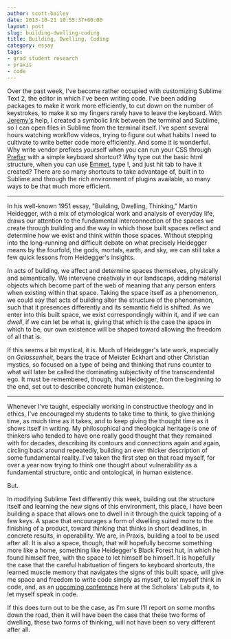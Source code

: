 ```yaml
---
author: scott-bailey
date: 2013-10-21 10:55:37+00:00
layout: post
slug: building-dwelling-coding
title: Building, Dwelling, Coding
category: essay
tags:
- grad student research
- praxis
- code
---
```


Over the past week, I've become rather occupied with customizing Sublime Text 2, the editor in which I've been writing code. I've been adding packages to make it work more efficiently, to cut down on the number of keystrokes, to make it so my fingers rarely have to leave the keyboard. With [Jeremy's](http://clioweb.org/) help, I created a symbolic link between the terminal and Sublime, so I can open files in Sublime from the terminal itself. I've spent several hours watching workflow videos, trying to figure out what habits I need to cultivate to write better code more efficiently. And some it is wonderful. Why write vendor prefixes yourself when you can run your CSS through [Prefixr](http://prefixr.com/) with a simple keyboard shortcut? Why type out the basic html structure, when you can use [Emmet](http://emmet.io/), type !, and just hit tab to have it created? There are so many shortcuts to take advantage of, built in to Sublime and through the rich environment of plugins available, so many ways to be that much more efficient.



* * *



In his well-known 1951 essay, "Building, Dwelling, Thinking," Martin Heidegger, with a mix of etymological work and analysis of everyday life, draws our attention to the fundamental interconnection of the spaces we create through building and the way in which those built spaces reflect and determine how we exist and think within those spaces. Without stepping into the long-running and difficult debate on what precisely Heidegger means by the fourfold, the gods, mortals, earth, and sky, we can still take a few quick lessons from Heidegger's insights.

In acts of building, we affect and determine spaces themselves, physically and semantically. We intervene creatively in our landscape, adding material objects which become part of the web of meaning that any person enters when existing within that space. Taking the space itself as a phenomenon, we could say that acts of building alter the structure of the phenomenon, such that it presences differently and its semantic field is shifted. As we enter into this built space, we exist correspondingly within it, and if we can _dwell_, if we can let be what is, giving that which is the case the space in which to be, our own existence will be shaped toward allowing the freedom of all that is.

If this seems a bit mystical, it is. Much of Heidegger's late work, especially on _Gelassenheit_, bears the trace of Meister Eckhart and other Christian mystics, so focused on a type of being and thinking that runs counter to what will later be called the dominating subjectivity of the transcendental ego. It must be remembered, though, that Heidegger, from the beginning to the end, set out to describe concrete human existence.



* * *



Whenever I've taught, especially working in constructive theology and in ethics, I've encouraged my students to take time to think, to give thinking time, as much time as it takes, and to keep giving the thought time as it shows itself in writing. My philosophical and theological heritage is one of thinkers who tended to have one really good thought that they remained with for decades, describing its contours and connections again and again, circling back around repeatedly, building an ever thicker description of some fundamental reality. I've taken the first step on that road myself, for over a year now trying to think one thought about vulnerability as a fundamental structure, ontic and ontological, in human existence.

But.

In modifying Sublime Text differently this week, building out the structure itself and learning the new signs of this environment, this place, I have been building a space that allows one to dwell in it through the quick tapping of a few keys. A space that encourages a form of dwelling suited more to the finishing of a product, toward thinking that thinks in short deadlines, in concrete results, in operability. We are, in Praxis, building a tool to be used after all. It is also a space, though, that will hopefully become something more like a home, something like Heidegger's Black Forest hut, in which he found himself free, with the space to let himself be himself. It is hopefully the case that the careful habituation of fingers to keyboard shortcuts, the learned muscle memory that navigates the signs of this built space, will give me space and freedom to write code simply as myself, to let myself think in code, and, as an [upcoming conference](http://codespeak.scholarslab.org/) here at the Scholars' Lab puts it, to let myself speak in code.

If this does turn out to be the case, as I'm sure I'll report on some months down the road, then it will have been the case that these two forms of dwelling, these two forms of thinking, will not have been so very different after all.
